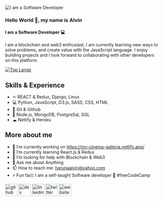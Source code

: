 ![I am a Software Developer](https://pbs.twimg.com/profile_banners/1464962742578827285/1650715732/600x200)

### Hello World 👋, my name is Alvin
#### I am a Software Developer 💻 

I am a blockchain and web3 enthusiast, I am currently learning new ways to solve problems, and create value with the JavaScript language. I enjoy building projects and I look forward to collaborating with other developers on this platform. 

[![Top Langs](https://github-readme-stats.vercel.app/api/top-langs/?username=HarunaDev)](https://github.com/anuraghazra/github-readme-stats)

## Skills & Experience 
 * ⚛ REACT & Redux, Django, Linux
 * 💻 Python, JavaScript, D3.js, SASS, CSS, HTML
 * 📜 Git & Github
 * 🔶 Node.js, MongoDB, PostgreSql, SQL
 * ☁ Netlify & Heroku

## More about me
- 🔭 I’m currently working on https://my-cinema-galleria.netlify.app/ 
- 🌱 I’m currently learning React.js & Redux 
- 🤔 I’m looking for help with Blockchain & Web3  
- 💬 Ask me about Anything 
- 📫 How to reach me: harunaalvin@yahoo.com 
- ⚡ Fun fact: I am a self-taught Software developer 🌱 #freeCodeCamp 


[<img src='https://cdn.jsdelivr.net/npm/simple-icons@3.0.1/icons/github.svg' alt='github' height='40'>](https://github.com/https://github.com/HarunaDev)  [<img src='https://cdn.jsdelivr.net/npm/simple-icons@3.0.1/icons/hashnode.svg' alt='dev' height='40'>](https://hashnode.com/@HarunaDev)  [<img src='https://cdn.jsdelivr.net/npm/simple-icons@3.0.1/icons/linkedin.svg' alt='linkedin' height='40'>](https://www.linkedin.com/in/https://www.linkedin.com/in/alvin-haruna//)  [<img src='https://cdn.jsdelivr.net/npm/simple-icons@3.0.1/icons/twitter.svg' alt='twitter' height='40'>](https://twitter.com/https://twitter.com/_Ryuuk69)  [<img src='https://cdn.jsdelivr.net/npm/simple-icons@3.0.1/icons/icloud.svg' alt='website' height='40'>](https://harunaalvin.com)  







